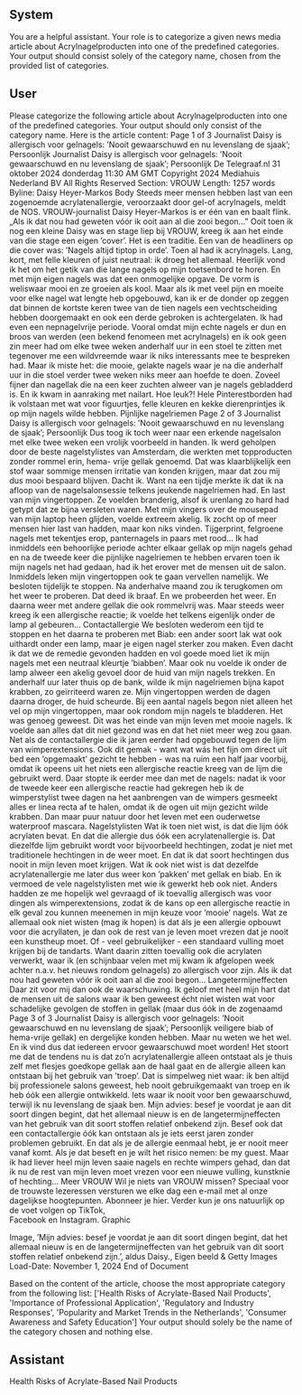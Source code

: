 ## System

You are a helpful assistant. Your role is to categorize a given news media article about Acrylnagelproducten into one of the predefined categories. Your output should consist solely of the category name, chosen from the provided list of categories.

## User


Please categorize the following article about Acrylnagelproducten into one of the predefined categories. 
Your output should only consist of the category name.
Here is the article content: Page 1 of 3
Journalist Daisy is allergisch voor gelnagels: ’Nooit gewaarschuwd en nu levenslang de sjaak’; Persoonlijk
Journalist Daisy is allergisch voor gelnagels: ’Nooit gewaarschuwd en nu 
levenslang de sjaak’; Persoonlijk
De Telegraaf.nl
31 oktober 2024 donderdag 11:30 AM GMT
Copyright 2024 Mediahuis Nederland BV All Rights Reserved
Section: VROUW
Length: 1257 words
Byline: Daisy Heyer-Markos
Body
Steeds meer mensen hebben last van een zogenoemde acrylatenallergie, veroorzaakt door gel-of acrylnagels, 
meldt de NOS. VROUW-journalist Daisy Heyer-Markos is er één van en baalt flink. „Als ik dat nou had geweten 
vóór ik ooit aan al die zooi begon…”
Ooit toen ik nog een kleine Daisy was en stage liep bij VROUW, kreeg ik aan het einde van die stage een eigen 
’cover’. Het is een traditie. Een van de headliners op die cover was: ’Nagels altijd tiptop in orde’. Toen al had ik 
acrylnagels. Lang, kort, met felle kleuren of juist neutraal: ik droeg het allemaal. Heerlijk vond ik het om het getik 
van die lange nagels op mijn toetsenbord te horen. En met mijn eigen nagels was dat een onmogelijke opgave. De 
vorm is weliswaar mooi en ze groeien als kool. Maar als ik met veel pijn en moeite voor elke nagel wat lengte heb 
opgebouwd, kan ik er de donder op zeggen dat binnen de kortste keren twee van de tien nagels een 
vechtscheiding hebben doorgemaakt en ook een derde gebroken is achtergelaten.
Ik had even een nepnagelvrije periode. Vooral omdat mijn echte nagels er dun en broos van werden (een bekend 
fenomeen met acrylnagels) en ik ook geen zin meer had om elke twee weken anderhalf uur in een stoel te zitten 
met tegenover me een wildvreemde waar ik niks interessants mee te bespreken had. Maar ik miste het: die mooie, 
gelakte nagels waar je na die anderhalf uur in die stoel verder twee weken niks meer aan hoefde te doen. Zoveel 
fijner dan nagellak die na een keer zuchten alweer van je nagels gebladderd is. En ik kwam in aanraking met 
nailart. Hoe leuk?! Hele Pinterestborden had ik volstaan met wat voor figuurtjes, felle kleuren en kekke 
dierenprintjes ik op mijn nagels wilde hebben.
Pijnlijke nagelriemen
Page 2 of 3
Journalist Daisy is allergisch voor gelnagels: ’Nooit gewaarschuwd en nu levenslang de sjaak’; Persoonlijk
Dus toog ik toch weer naar een erkende nagelsalon met elke twee weken een vrolijk voorbeeld in handen. Ik werd 
geholpen door de beste nagelstylistes van Amsterdam, die werkten met topproducten zonder rommel erin, hema-
vrije gellak genoemd. Dat was klaarblijkelijk een stof waar sommige mensen irritatie van konden krijgen, maar dat 
zou mij dus mooi bespaard blijven. Dacht ik. Want na een tijdje merkte ik dat ik na afloop van de nagelsalonsessie 
telkens jeukende nagelriemen had. En last van mijn vingertoppen. Ze voelden branderig, alsof ik urenlang zo hard 
had getypt dat ze bijna versleten waren. Met mijn vingers over de mousepad van mijn laptop heen glijden, voelde 
extreem akelig. Ik zocht op of meer mensen hier last van hadden, maar kon niks vinden.
Tijgerprint, felgroene nagels met tekentjes erop, panternagels in paars met rood… Ik had inmiddels een behoorlijke 
periode achter elkaar gellak op mijn nagels gehad en na de tweede keer die pijnlijke nagelriemen te hebben 
ervaren toen ik mijn nagels net had gedaan, had ik het erover met de mensen uit de salon. Inmiddels leken mijn 
vingertoppen ook te gaan vervellen namelijk. We besloten tijdelijk te stoppen. Na anderhalve maand zou ik 
terugkomen om het weer te proberen. Dat deed ik braaf. En we probeerden het weer. En daarna weer met andere 
gellak die ook rommelvrij was. Maar steeds weer kreeg ik een allergische reactie; ik voelde het telkens eigenlijk 
onder de lamp al gebeuren…
Contactallergie
We besloten wederom een tijd te stoppen en het daarna te proberen met Biab: een ander soort lak wat ook uithardt 
onder een lamp, maar je eigen nagel sterker zou maken. Even dacht ik dat we de remedie gevonden hadden en 
vol goede moed liet ik mijn nagels met een neutraal kleurtje ’biabben’. Maar ook nu voelde ik onder de lamp alweer 
een akelig gevoel door de huid van mijn nagels trekken. En anderhalf uur later thuis op de bank, wilde ik mijn 
nagelriemen bijna kapot krabben, zo geïrriteerd waren ze. Mijn vingertoppen werden de dagen daarna droger, de 
huid scheurde. Bij een aantal nagels begon niet alleen het vel op mijn vingertoppen, maar ook rondom mijn nagels 
te bladderen.
Het was genoeg geweest. Dit was het einde van mijn leven met mooie nagels. Ik voelde aan alles dat dit niet 
gezond was en dat het niet meer weg zou gaan. Net als de contactallergie die ik jaren eerder had opgebouwd 
tegen de lijm van wimperextensions. Ook dit gemak - want wat wás het fijn om direct uit bed een ’opgemaakt’ 
gezicht te hebben - was na ruim een half jaar voorbij, omdat ik opeens uit het niets een allergische reactie kreeg 
van de lijm die gebruikt werd. Daar stopte ik eerder mee dan met de nagels: nadat ik voor de tweede keer een 
allergische reactie had gekregen heb ik de wimperstylist twee dagen na het aanbrengen van de wimpers 
gesmeekt alles er linea recta af te halen, omdat ik de ogen uit mijn gezicht wilde krabben. Dan maar puur natuur 
door het leven met een ouderwetse waterproof mascara.
Nagelstylisten
Wat ik toen niet wist, is dat die lijm óók acrylaten bevat. En dat die allergie dus óók een acrylatenallergie is. Dat 
diezelfde lijm gebruikt wordt voor bijvoorbeeld hechtingen, zodat je niet met traditionele hechtingen in de weer 
moet. En dat ik dat soort hechtingen dus nooit in mijn leven moet krijgen. Wat ik ook niet wist is dat dezelfde 
acrylatenallergie me later dus weer kon ’pakken’ met gellak en biab. En ik vermoed de vele nagelstylisten met 
wie ik gewerkt heb ook niet. Anders hadden ze me hopelijk wel gevraagd of ik toevallig allergisch was voor dingen 
als wimperextensions, zodat ik de kans op een allergische reactie in elk geval zou kunnen meenemen in mijn 
keuze voor ’mooie’ nagels.
Wat ze allemaal ook niet wisten (mag ik hopen) is dat áls je een allergie opbouwt voor die acryllaten, je dan ook 
de rest van je leven moet vrezen dat je nooit een kunstheup moet. Of - veel gebruikelijker - een standaard vulling 
moet krijgen bij de tandarts. Want daarin zitten toevallig ook die acrylaten verwerkt, waar ik (en schijnbaar velen 
met mij kwam ik afgelopen week achter n.a.v. het nieuws rondom gelnagels) zo allergisch voor zijn. Als ik dat nou 
had geweten vóór ik ooit aan al die zooi begon…
Langetermijneffecten
Daar zit voor mij dan ook de waarschuwing. Ik geloof met heel mijn hart dat de mensen uit de salons waar ik ben 
geweest écht niet wisten wat voor schadelijke gevolgen de stoffen in gellak (maar dus óók in de zogenaamd Page 3 of 3
Journalist Daisy is allergisch voor gelnagels: ’Nooit gewaarschuwd en nu levenslang de sjaak’; Persoonlijk
veiligere biab of hema-vrije gellak) en dergelijke konden hebben. Maar nu weten we het wel. En ik vind dus dat 
iedereen ervoor gewaarschuwd moet worden!
Het stoort me dat de tendens nu is dat zo’n acrylatenallergie alleen ontstaat als je thuis zelf met flesjes goedkope 
gellak aan de haal gaat en de allergie alleen kan ontstaan bij het gebruik van ’troep’. Dat is simpelweg niet waar: ik 
ben altijd bij professionele salons geweest, heb nooit gebruikgemaakt van troep en ik heb óók een allergie 
ontwikkeld. Iets waar ik nooit voor ben gewaarschuwd, terwijl ik nu levenslang de sjaak ben.
Mijn advies: besef je voordat je aan dit soort dingen begint, dat het allemaal nieuw is en de langetermijneffecten 
van het gebruik van dit soort stoffen relatief onbekend zijn. Besef ook dat een contactallergie óók kan ontstaan als 
je iets eerst jaren zonder problemen gebruikt. En dat als je de allergie eenmaal hebt, je er nooit meer vanaf komt. 
Als je dat beseft en je wilt het risico nemen: be my guest. Maar ik had liever heel mijn leven saaie nagels en rechte 
wimpers gehad, dan dat ik nu de rest van mijn leven moet vrezen voor een nieuwe vulling, kunstknie of hechting…
Meer VROUW
Wil je niets van VROUW missen? Speciaal voor de trouwste lezeressen versturen we elke dag een e-mail met al 
onze dagelijkse hoogtepunten. Abonneer je  hier. Verder kun je ons natuurlijk op de voet volgen op   TikTok,   
Facebook en   Instagram.
Graphic
 
Image, ’Mijn advies: besef je voordat je aan dit soort dingen begint, dat het allemaal nieuw is en de 
langetermijneffecten van het gebruik van dit soort stoffen relatief onbekend zijn.’, aldus Daisy., Eigen beeld & Getty 
Images
Load-Date: November 1, 2024
End of Document

Based on the content of the article, choose the most appropriate category from the following list: ['Health Risks of Acrylate-Based Nail Products', 'Importance of Professional Application', 'Regulatory and Industry Responses', 'Popularity and Market Trends in the Netherlands', 'Consumer Awareness and Safety Education']
Your output should solely be the name of the category chosen and nothing else.
            

## Assistant

Health Risks of Acrylate-Based Nail Products

